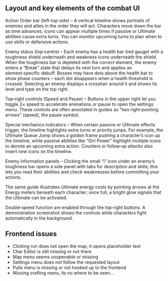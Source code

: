 ## Layout and key elements of the combat UI

Action Order bar (left-top side) – A vertical timeline shows portraits of enemies and allies in the order they will act.  Characters move down the bar as time advances; icons can appear multiple times if passive or Ultimate abilities cause extra turns.  You can monitor upcoming turns to plan when to use skills or defensive actions.

Enemy status (top‑centre) – Each enemy has a health bar (red gauge) with a toughness shield underneath and weakness icons underneath the shield.  When the toughness bar is depleted with the correct element, the enemy enters a “Break” state that delays its next turn and applies an element‑specific debuff.  Bosses may have dots above the health bar to show phase counters – each dot disappears when a health threshold is crossed.  Selecting an enemy displays a crosshair around it and shows its level and type on the top right.

Top‑right controls (Speed and Pause) – Buttons in the upper right let you toggle 2× speed to accelerate animations or pause to open the settings menu.  These controls are often annotated in guides as “two right‑pointing arrows” (speed), the pause symbol.

Special mechanics indicators – When certain passive or Ultimate effects trigger, the timeline highlights extra turns or priority jumps.  For example, the Ultimate Queue Jump shows a golden frame pushing a character’s icon up the timeline, while passive abilities like “Girl Power” highlight multiple icons to denote an upcoming extra action.  Counters or follow‑up attacks also insert new icons on the timeline.

Enemy information panels – Clicking the small “i” icon under an enemy’s toughness bar opens a side panel with tabs for description and skills; this lets you read their abilities and check weaknesses before committing your actions.

The same guide illustrates Ultimate energy costs by pointing arrows at the Energy meters beneath each character; once full, a bright glow signals that the Ultimate can be activated.

Double‑speed function are enabled through the top‑right buttons.  A demonstration screenshot shows the controls while characters fight automatically in the background.


## Frontend issues

- Clicking run does not open the map, it opens placeholder text
- Char Editor is still missing or not there
- Map menu seems unopenable or missing
- Settings menu does not follow the requested layout
- Pulls menu is missing or not hooked up to the frontend
- Missing crafting menu, its no where to be seen...